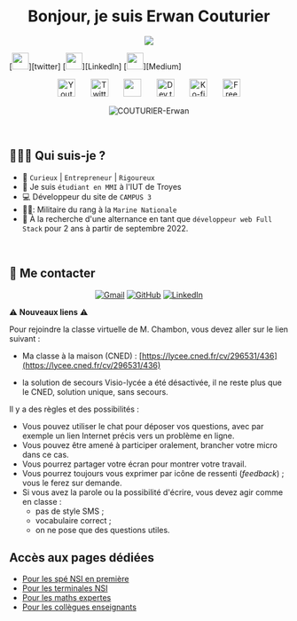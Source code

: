 <h1 align="center">Bonjour, je suis Erwan Couturier</h1>

<p align="center">
<a href="https://github.com/DenverCoder1/readme-typing-svg"><img src="https://readme-typing-svg.herokuapp.com?size=20&duration=4500&center=true&lines=%C3%89tudiant+MMI+%C3%A0+l'IUT+de+Troyes;D%C3%A9veloppeur+Full+Stack+junior;Militaire+du+rang;Secr%C3%A9taire+chez+CAMPUS3;Auto-entrepreneur"></a>
</p>


[<img height="30" src="https://img.shields.io/badge/twitter-%231DA1F2.svg?&style=for-the-badge&logo=twitter&logoColor=white" />][twitter]
[<img height="30" src="https://img.shields.io/badge/linkedin-blue.svg?&style=for-the-badge&logo=linkedin&logoColor=white" />][LinkedIn]
[<img height="30" src="https://img.shields.io/badge/medium-%231DA1A2.svg?&style=for-the-badge&logo=medium&logoColor=black" />][Medium]


<p align="center">
  <a href="https://www.youtube.com/c/DevProTips"><img width="32px" alt="Youtube" title="Youtube" src="https://i.imgur.com/qiXu7b2.png"/></a>
  &#8287;&#8287;&#8287;&#8287;&#8287;
  <a href="https://twitter.com/DenverCoder1"><img width="32px" alt="Twitter" title="Twitter" src="https://i.imgur.com/OXZM1L6.png"/></a>
  &#8287;&#8287;&#8287;&#8287;&#8287;
  <a href="https://discord.gg/fPrdqh3Zfu" alt="Dev Pro Tips Discussion & Support Server"><img width="32px" src="https://i.imgur.com/OViZO8J.png"/></a>
  &#8287;&#8287;&#8287;&#8287;&#8287;
  <a href="https://dev.to/denvercoder1"><img width="32px" alt="Dev.to" title="DenverCoder1 Dev.to" src="https://i.imgur.com/mVm29vK.png"></a>
  &#8287;&#8287;&#8287;&#8287;&#8287;
  <a href="https://ko-fi.com/jlawrence"><img width="32px" alt="Ko-fi" title="Buy me a coffee" src="https://i.imgur.com/PpLeD3K.png"/></a>
  &#8287;&#8287;&#8287;&#8287;&#8287;
  <a href="http://eyl327.mywebcommunity.org/promos/"><img width="32px" alt="Free Stuff" title="Free gifts for you" src="https://i.imgur.com/0uVwkoZ.png"/></a>
</p>




<p align="center">
	<img src="https://komarev.com/ghpvc/?username=COUTURIER-Erwan&label=Nombre%20de%20vues&color=0e75b6&style=plastic" alt="COUTURIER-Erwan" />
</p>
</br>

## 👨🏼‍💼 Qui suis-je ?

-   :information_desk_person: `Curieux` | `Entrepreneur` | `Rigoureux` 
-   :school: Je suis `étudiant en MMI` à l'IUT de Troyes
-   :computer: Développeur du site de `CAMPUS 3`
-   👨‍✈️: Militaire du rang à la `Marine Nationale `
-   :memo: À la recherche  d'une alternance en tant que `développeur web Full Stack` pour 2 ans à partir de septembre 2022.
</br>

## :speech_balloon: Me contacter

<p align="center">
	<a href="mailto:antoine.lair89@gmail.com"><img img src="https://img.shields.io/badge/Gmail-%23EA4335.svg?style=plastic&logo=gmail&logoColor=blue" alt="Gmail"/></a>
	<a href="https://github.com/LAIR-Antoine"><img src="https://img.shields.io/badge/GitHub-%23181717.svg?style=plastic&logo=github&logoColor=white" alt="GitHub"/></a>
	<a href="https://www.linkedin.com/in/lairantoine-dev/"><img src="https://img.shields.io/badge/LinkedIn-%230A66C2.svg?style=plastic&logo=linkedin&logoColor=white" alt="LinkedIn"/></a>
	
</p
## Les visio-conférences

⚠️ **Nouveaux liens** ⚠️

Pour rejoindre la classe virtuelle de M. Chambon, vous devez aller sur le lien suivant :

- Ma classe à la maison (CNED) : [https://lycee.cned.fr/cv/296531/436](https://lycee.cned.fr/cv/296531/436)

- la solution de secours Visio-lycée a été désactivée, il ne reste plus que le CNED, solution unique, sans secours.

Il y a des règles et des possibilités :
+ Vous pouvez utiliser le chat pour déposer vos questions, avec par exemple un lien Internet précis vers un problème en ligne.
+ Vous pouvez être amené à participer oralement, brancher votre micro dans ce cas.
+ Vous pourrez partager votre écran pour montrer votre travail.
+ Vous pourrez toujours vous exprimer par icône de ressenti (*feedback*) ; vous le ferez sur demande.
+ Si vous avez la parole ou la possibilité d'écrire, vous devez agir comme en classe :
    + pas de style SMS ;
    + vocabulaire correct ;
    + on ne pose que des questions utiles.


## Accès aux pages dédiées
* [Pour les spé NSI en première](NSI/nsi-accueil.md)
* [Pour les terminales NSI](Term_NSI/accueil.md)
* [Pour les maths expertes](https://franckchambon.github.io/matex/)
* [Pour les collègues enseignants](Collègues/accueil.md)


